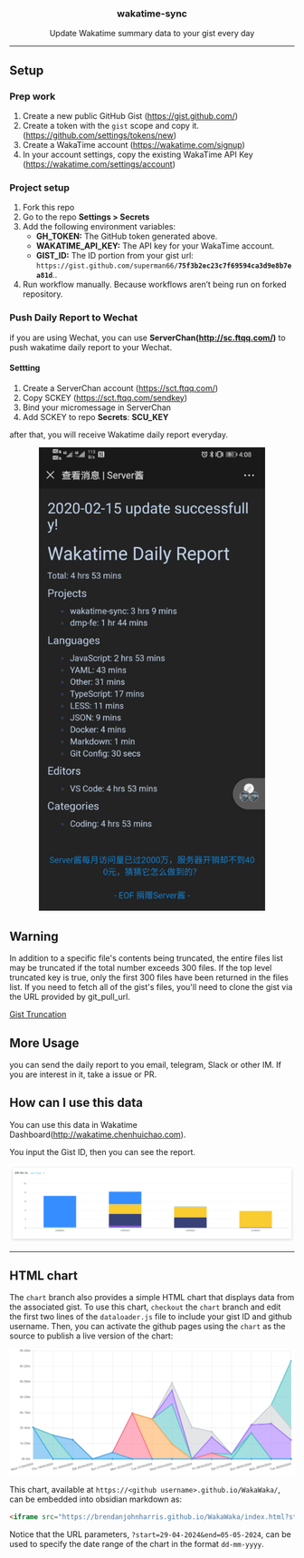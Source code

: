 <p align="center">
  <h3 align="center">wakatime-sync</h3>
  <p align="center">Update Wakatime summary data to your gist every day</p>
</p>

---

## Setup

### Prep work

1. Create a new public GitHub Gist (<https://gist.github.com/>)
1. Create a token with the `gist` scope and copy it. (<https://github.com/settings/tokens/new>)
1. Create a WakaTime account (<https://wakatime.com/signup>)
1. In your account settings, copy the existing WakaTime API Key (<https://wakatime.com/settings/account>)

### Project setup

1. Fork this repo
2. Go to the repo **Settings > Secrets**
3. Add the following environment variables:
   - **GH_TOKEN:** The GitHub token generated above.
   - **WAKATIME_API_KEY:** The API key for your WakaTime account.
   - **GIST_ID:** The ID portion from your gist url: `https://gist.github.com/superman66/`**`75f3b2ec23c7f69594ca3d9e8b7ea81d`**..
4. Run workflow manually. Because workflows aren’t being run on forked repository.

### Push Daily Report to Wechat

if you are using Wechat, you can use **ServerChan(<http://sc.ftqq.com/>)** to push wakatime daily report to your Wechat.

#### Settting

1. Create a ServerChan account (<https://sct.ftqq.com/>)
2. Copy SCKEY (<https://sct.ftqq.com/sendkey>)
3. Bind your micromessage in ServerChan
4. Add SCKEY to repo **Secrets**: **SCU_KEY**

after that, you will receive Wakatime daily report everyday.

<p align="center">
  <img width="400" src="./screenshot/daily-report.jpg">
</p>

## Warning

In addition to a specific file's contents being truncated, the entire files list may be truncated if the total number exceeds 300 files. If the top level truncated key is true, only the first 300 files have been returned in the files list. If you need to fetch all of the gist's files, you'll need to clone the gist via the URL provided by git_pull_url.

[Gist Truncation](https://docs.github.com/en/rest/gists/gists?apiVersion=2022-11-28#truncation)

## More Usage

you can send the daily report to you email, telegram, Slack or other IM.
If you are interest in it, take a issue or PR.

## How can I use this data

You can use this data in Wakatime Dashboard(<http://wakatime.chenhuichao.com>).

You input the Gist ID, then you can see the report.

<p align="center">
  <img src="./screenshot/wakatime-dashboard.jpg">
</p>

---

## HTML chart

The `chart` branch also provides a simple HTML chart that displays data from the associated gist.
To use this chart, `checkout` the `chart` branch and edit the first two lines of the `dataloader.js` file to include your gist ID and github username.
Then, you can activate the github pages using the `chart` as the source to publish a live version of the chart:
<p align="center">
  <img src="./screenshot/chart-example.png">
</p>

This chart, available at `https://<github username>.github.io/WakaWaka/`, can be embedded into obsidian markdown as:

```markdown
<iframe src="https://brendanjohnharris.github.io/WakaWaka/index.html?start=29-04-2024&end=05-05-2024" width="100%" height="600px"></iframe>
```

Notice that the URL parameters, `?start=29-04-2024&end=05-05-2024`, can be used to specify the date range of the chart in the format `dd-mm-yyyy`.
